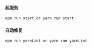 #### 起服务
```javascript
npm run start or yarn run start
```

#### 自动修复
```javascript
npm run yarnLint or yarn run yarnLint
```
